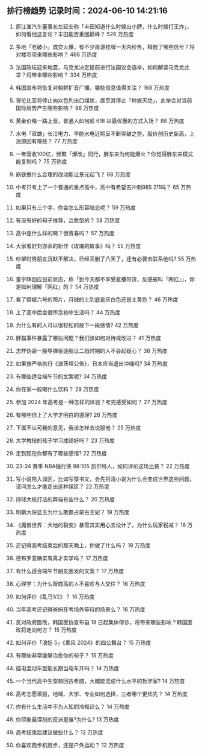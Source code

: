 
## 排行榜趋势 记录时间：2024-06-10 14:21:16
  
  1. 原江淮汽车董事长左延安称「丰田知道什么时候出小牌，什么时候打王炸」，如何看他这言论？丰田能否重回巅峰？ 526 万热度
    
  2. 多地「老破小」成交火爆，有不少房源挂牌一天内秒售，释放了哪些信号？将对楼市带来哪些影响？ 466 万热度
    
  3. 法国政坛迎来地震，马克龙决定提前进行法国议会选举，如何解读马克龙此举？将带来哪些影响？ 334 万热度
    
  4. 韩国宣布将恢复对朝鲜扩音广播，哪些信息值得关注？ 168 万热度
    
  5. 哥伦比亚将停止向以色列出口煤炭，直至其停止「种族灭绝」，此举会对当前国际局势产生哪些影响？ 96 万热度
    
  6. 黄金价格一路上涨，普通人如何趁 618 以最优惠的方式入场？ 88 万热度
    
  7. 水电「双雄」长江电力、华能水电近期呈不断突破之势，股价创历史新高，上涨原因有哪些？ 77 万热度
    
  8. 一年营收100亿，频繁「爆改」同行，胖东来为何能爆火？你觉得胖东来模式能复制吗？ 75 万热度
    
  9. 崩铁做什么合理的改动能让景元起飞？ 68 万热度
    
  10. 中考只考上了一个普通的重点高中，高中有希望去冲刺985 211吗？ 65 万热度
    
  11. 如果只有三个字，你会怎么形容暗恋呢？ 59 万热度
    
  12. 有没有好的句子推荐，治愈型的？ 58 万热度
    
  13. 高中是什么样的啊？很青春吗？ 57 万热度
    
  14. 大家看好刘亦菲的新作《玫瑰的故事》吗？ 55 万热度
    
  15. 吵架时男朋友沉默不解决，已经互删了八天了，还有必要去联系他吗? 55 万热度
    
  16. 董宇辉回应目前状态，称「到今天都不享受直播带货，反感被叫『网红』」，你是如何理解「网红」的？ 54 万热度
    
  17. 看了嫦娥六号的照片，月球的土到底是灰白色还是土黄色？ 46 万热度
    
  18. 上了高中后会很怀念初中生活吗？ 44 万热度
    
  19. 为什么有的人可以很轻松的放下一段感情? 42 万热度
    
  20. 胖猫事件暴露了哪些问题？我们该如何对待或改进？ 41 万热度
    
  21. 怎样伪装一艘导弹驱逐舰让二战时期的人不会起疑心？ 38 万热度
    
  22. 如果按严格执行《波茨坦公告》，日本应当退出冲绳吗? 34 万热度
    
  23. 有哪些适合端午节的文案呢? 34 万热度
    
  24. 你在家一般喝什么饮料？ 29 万热度
    
  25. 参加 2024 年高考是一种怎样的体验？考完感受如何？ 27 万热度
    
  26. 有哪些你上了大学才明白的道理? 26 万热度
    
  27. 下属不认可我的意见，我该怎样去说服他？ 25 万热度
    
  28. 大学教授的孩子学习成绩好吗？ 23 万热度
    
  29. 走到现在你都有了哪些感悟? 22 万热度
    
  30. 23-24 赛季 NBA独行侠 98:105 凯尔特人，如何评价这场比赛？ 22 万热度
    
  31. 写小说陷入误区，比如写穿书文，会先捋清小说为什么会变成世界这些问题，请问怎么才能走出这种误区？ 22 万热度
    
  32. 持球大核打法的弊端有些什么？ 20 万热度
    
  33. 明朝大将蓝玉为什么敢霸占蒙古王妃？ 19 万热度
    
  34. 《魔兽世界：大地的裂变》暴雪其实用心去设计了，为什么玩家锐减？ 18 万热度
    
  35. 还记得高考结束后的那天晚上，你做了什么吗？ 18 万热度
    
  36. 德布罗意确实有真才实学吗？ 17 万热度
    
  37. 有什么适合端午节朋友圈发的文案？ 17 万热度
    
  38. 心理学：为什么智商高的人不喜欢与人交往？ 16 万热度
    
  39. 如何评价《乱马1/2》？ 16 万热度
    
  40. 当年高考还记得爸妈在考场外等待的场景么？ 16 万热度
    
  41. 反对政府医改，韩国医协宣布自 18 日起集体停诊，将带来哪些影响？韩国医改将走向何方？ 15 万热度
    
  42. 如何评价「浪姐 5」《乘风 2024》的四公舞台？ 15 万热度
    
  43. 有哪些非常能够治愈你的句子？ 15 万热度
    
  44. 插电混动车型能长期当电车开吗？ 14 万热度
    
  45. 一个当代高中生穿越回古希腊，大概能混成什么水平的哲学家? 14 万热度
    
  46. 高考志愿填报，地域、大学、专业如何选择，三者哪个更优先？ 14 万热度
    
  47. 你有什么生活中不为人知的冷知识么？ 14 万热度
    
  48. 你印象最深刻的反派是谁?为什么? 13 万热度
    
  49. 高考结束后建议做些什么？ 12 万热度
    
  50. 你喜欢跑步机跑步，还是户外运动？ 12 万热度
    